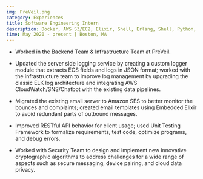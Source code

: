 ```yaml
---
img: PreVeil.png
category: Experiences
title: Software Engineering Intern
description: Docker, AWS S3/EC2, Elixir, Shell, Erlang, Shell, Python, YAML, HTML, CSS
time: May 2020 - present | Boston, MA
---
```


* Worked in the Backend Team & Infrastructure Team at PreVeil.

* Updated the server side logging service by creating a custom logger module that extracts ECS fields and logs in JSON format; worked with the infrastructure team to improve log management by upgrading the classic ELK log architecture and integrating AWS CloudWatch/SNS/Chatbot with the existing data pipelines.

* Migrated the existing email server to Amazon SES to better monitor the bounces and complaints; created email templates using Embedded Elixir to avoid redundant parts of outbound messages.

* Improved RESTful API behavior for client usage; used Unit Testing Framework to formalize requirements, test code, optimize programs, and debug errors.

* Worked with Security Team to design and implement new innovative cryptographic algorithms to address challenges for a wide range of aspects such as secure messaging, device pairing, and cloud data privacy.
